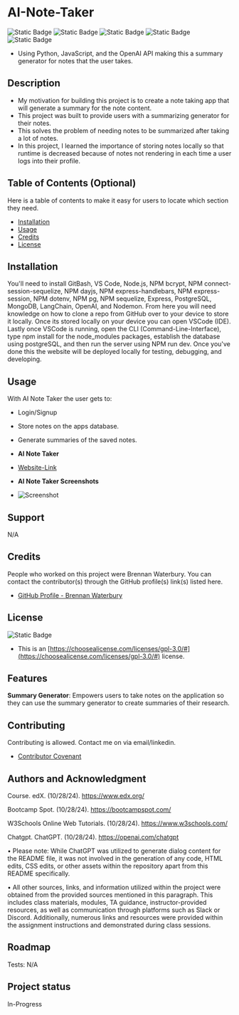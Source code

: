 # AI-Note-Taker

  ![Static Badge](<https://img.shields.io/badge/JavaScript-(25%25)-yellow>)
  ![Static Badge](<https://img.shields.io/badge/Handlebars-(25%25)-red>)
  ![Static Badge](<https://img.shields.io/badge/CSS-(10%25)-blue>)
  ![Static Badge](<https://img.shields.io/badge/SQL-(10%25)-lightblue>)
  ![Static Badge](<https://img.shields.io/badge/JSON-(5%25)-purple>)

- Using Python, JavaScript, and the OpenAI API making this a summary generator for notes that the user takes.

## Description

- My motivation for building this project is to create a note taking app that will generate a summary for the note content.
- This project was built to provide users with a summarizing generator for their notes.
- This solves the problem of needing notes to be summarized after taking a lot of notes.
- In this project, I learned the importance of storing notes locally so that runtime is decreased because of notes not rendering in each time a user logs into their profile.

## Table of Contents (Optional)

Here is a table of contents to make it easy for users to locate which section they need.

- [Installation](#installation)
- [Usage](#usage)
- [Credits](#credits)
- [License](#license)

## Installation

You'll need to install GitBash, VS Code, Node.js, NPM bcrypt, NPM connect-session-sequelize, NPM dayjs, NPM express-handlebars, NPM express-session, NPM dotenv, NPM pg, NPM sequelize, Express, PostgreSQL, MongoDB, LangChain, OpenAI, and Nodemon. From here you will need knowledge on how to clone a repo from GitHub over to your device to store it locally. Once its stored locally on your device you can open VSCode (IDE). Lastly once VSCode is running, open the CLI (Command-Line-Interface), type npm install for the node_modules packages, establish the database using postgreSQL, and then run the server using NPM run dev. Once you've done this the website will be deployed locally for testing, debugging, and developing.

## Usage

With AI Note Taker the user gets to:

- Login/Signup
- Store notes on the apps database.
- Generate summaries of the saved notes.

- <strong>AI Note Taker</strong>

- [Website-Link]()

- <strong>AI Note Taker Screenshots</strong>

- ![Screenshot]()

## Support

N/A

## Credits

People who worked on this project were Brennan Waterbury. You can contact the contributor(s) through the GitHub profile(s) link(s) listed here.

- <a href="https://github.com/bwater47" alt="GitHub Link">GitHub Profile - Brennan Waterbury</a>

## License

![Static Badge](https://img.shields.io/badge/GPL-3.0-orange)

- This is an [https://choosealicense.com/licenses/gpl-3.0/#](https://choosealicense.com/licenses/gpl-3.0/#) license.

## Features

<strong>Summary Generator</strong>: Empowers users to take notes on the application so they can use the summary generator to create summaries of their research.

## Contributing

Contributing is allowed. Contact me on via email/linkedin.

- [Contributor Covenant](https://www.contributor-covenant.org/)

## Authors and Acknowledgment

Course. edX. (10/28/24). https://www.edx.org/

Bootcamp Spot. (10/28/24). https://bootcampspot.com/

W3Schools Online Web Tutorials. (10/28/24). https://www.w3schools.com/

Chatgpt. ChatGPT. (10/28/24). https://openai.com/chatgpt

• Please note: While ChatGPT was utilized to generate dialog content for the README file, it was not involved in the generation of any code, HTML edits, CSS edits, or other assets within the repository apart from this README specifically.

• All other sources, links, and information utilized within the project were obtained from the provided sources mentioned in this paragraph. This includes class materials, modules, TA guidance, instructor-provided resources, as well as communication through platforms such as Slack or Discord. Additionally, numerous links and resources were provided within the assignment instructions and demonstrated during class sessions.

## Roadmap

Tests: N/A

## Project status

In-Progress
